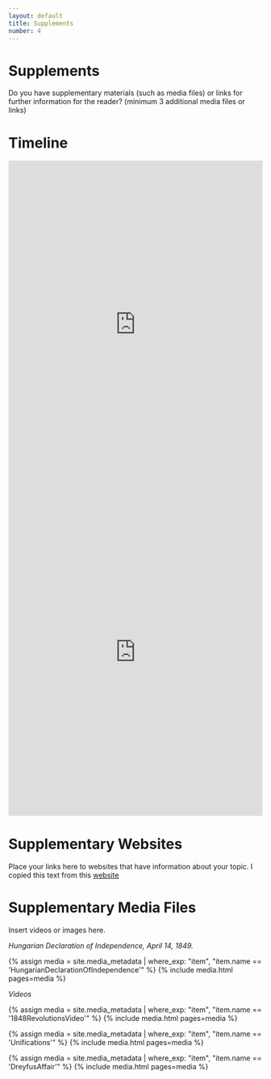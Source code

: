 ```yaml
---
layout: default
title: Supplements
number: 4
---
```


# Supplements

Do you have supplementary materials (such as media files) or links for further information for the reader? (minimum 3 additional media files or links)

# Timeline

<iframe class='timeline-iframe' src='https://cdn.knightlab.com/libs/timeline3/latest/embed/index.html?source=12ZNkEbnN4RnsWLrW2Ekpz2cQV_2QA-3WgJTP4WUKduk&font=Default&lang=en&initial_zoom=2&height=650' width='100%' height='650' webkitallowfullscreen mozallowfullscreen allowfullscreen frameborder='0'></iframe>

<iframe src='https://cdn.knightlab.com/libs/timeline3/latest/embed/index.html?source=1KgAZAHQakArenVVkXmVzurk0hmcpfSpfU_IpufMWhMw&font=Default&lang=en&initial_zoom=2&height=650' width='100%' height='650' webkitallowfullscreen mozallowfullscreen allowfullscreen frameborder='0'></iframe>

# Supplementary Websites

Place your links here to websites that have information about your topic.
I copied this text from this [website](https://www.lipsum.com/feed/html) 

# Supplementary Media Files

Insert videos or images here.

*Hungarian Declaration of Independence, April 14, 1849.*

{% assign media = site.media_metadata | where_exp: "item", "item.name == 'HungarianDeclarationOfIndependence'" %} {% include media.html pages=media %}

*Videos*

{% assign media = site.media_metadata | where_exp: "item", "item.name == '1848RevolutionsVideo'" %} {% include media.html pages=media %}

{% assign media = site.media_metadata | where_exp: "item", "item.name == 'Unifications'" %} {% include media.html pages=media %}

{% assign media = site.media_metadata | where_exp: "item", "item.name == 'DreyfusAffair'" %} {% include media.html pages=media %}
